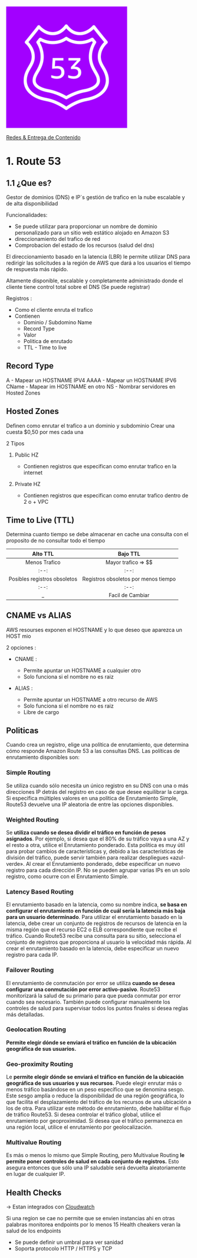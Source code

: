 ![Amazon Global Aceletator](../../00_assets/Redes%20&%20Entrega%20de%20contenidos/route53-logo.png)

[Redes & Entrega de Contenido](../../04-Redes_y_entrega_de_Contenido/)

# 1. Route 53

## 1.1 ¿Que es?

Gestor de dominios (DNS) e IP`s gestión de trafico en la nube escalable y de alta disponibilidad

Funcionalidades:
    
- Se puede utilizar para proporcionar un nombre de dominio personalizado para un sitio web estático alojado en Amazon S3
- direccionamiento del trafico de red
- Comprobacion del estado de los recursos (salud del dns)

El direccionamiento basado en la latencia (LBR) le permite utilizar DNS para redirigir las solicitudes a la región de AWS que dará a los usuarios el tiempo de respuesta más rápido.

Altamente disponible, escalable y completamente administrado donde el cliente tiene control total sobre el DNS (Se puede registrar)

Registros :

* Como el cliente enruta el trafico 
* Contienen 
    * Dominio / Subdomino Name
    * Record Type
    * Valor
    * Politica de enrutado
    * TTL - Time to live

## Record Type

A       - Mapear un HOSTNAME IPV4
AAAA    - Mapear un HOSTNAME IPV6
CName   - Mapear im HOSTNAME en otro
NS      - Nombrar servidores en Hosted Zones

## Hosted Zones

Definen como enrutar el trafico a un dominio y subdominio
Crear una cuesta $0,50 por mes cada una

2 Tipos

1. Public HZ 
    
    * Contienen registros que especifican como enrutar trafico en la internet

2. Private HZ

    * Contienen registros que especifican como enrutar trafico dentro de 2 o + VPC

## Time to Live (TTL)

Determina cuanto tiempo se debe almacenar en cache una consulta con el proposito de no consultar todo el tiempo

| Alto TTL | Bajo TTL |
| :--: | :--: |
| Menos Trafico | Mayor trafico => $$ |
| :--: | :--: |
| Posibles registros obsoletos | Registros obsoletos por menos tiempo |
| :--: | :--: |
| _ | Facil de Cambiar |

## CNAME vs ALIAS

AWS resourses exponen el HOSTNAME y lo que deseo que aparezca un HOST mio

2 opciones :

* CNAME : 

    * Permite apuntar un HOSTNAME a cualquier otro 
    * Solo funciona si el nombre no es raiz

* ALIAS : 

    * Permite apuntar un HOSTNAME a otro recurso de AWS
    * Solo funciona si el nombre no es raiz
    * Libre de cargo

## Politicas

Cuando crea un registro, elige una política de enrutamiento, que determina cómo responde Amazon Route 53 a las consultas DNS. Las políticas de enrutamiento disponibles son:

### Simple Routing

Se utiliza cuando sólo necesita un único registro en su DNS con una o más direcciones IP detrás del registro en caso de que desee equilibrar la carga. Si especifica múltiples valores en una política de Enrutamiento Simple, Route53 devuelve una IP aleatoria de entre las opciones disponibles.

### Weighted Routing 

Se **utiliza cuando se desea dividir el tráfico en función de pesos asignados**. Por ejemplo, si desea que el 80% de su tráfico vaya a una AZ y el resto a otra, utilice el Enrutamiento ponderado. Esta política es muy útil para probar cambios de características y, debido a las características de división del tráfico, puede servir también para realizar despliegues «azul-verde». Al crear el Enrutamiento ponderado, debe especificar un nuevo registro para cada dirección IP. No se pueden agrupar varias IPs en un solo registro, como ocurre con el Enrutamiento Simple.


### Latency Based Routing

El enrutamiento basado en la latencia, como su nombre indica, **se basa en configurar el enrutamiento en función de cuál sería la latencia más baja para un usuario determinado**. Para utilizar el enrutamiento basado en la latencia, debe crear un conjunto de registros de recursos de latencia en la misma región que el recurso EC2 o ELB correspondiente que recibe el tráfico. Cuando Route53 recibe una consulta para su sitio, selecciona el conjunto de registros que proporciona al usuario la velocidad más rápida. Al crear el enrutamiento basado en la latencia, debe especificar un nuevo registro para cada IP.


### Failover Routing

El enrutamiento de conmutación por error se utiliza **cuando se desea configurar una conmutación por error activo-pasivo**. Route53 monitorizará la salud de su primario para que pueda conmutar por error cuando sea necesario. También puede configurar manualmente los controles de salud para supervisar todos los puntos finales si desea reglas más detalladas.


### Geolocation Routing

**Permite elegir dónde se enviará el tráfico en función de la ubicación geográfica de sus usuarios.**


### Geo-proximity Routing


Le **permite elegir dónde se enviará el tráfico en función de la ubicación geográfica de sus usuarios y sus recursos.** Puede elegir enrutar más o menos tráfico basándose en un peso específico que se denomina sesgo. Este sesgo amplía o reduce la disponibilidad de una región geográfica, lo que facilita el desplazamiento del tráfico de los recursos de una ubicación a los de otra. Para utilizar este método de enrutamiento, debe habilitar el flujo de tráfico Route53. Si desea controlar el tráfico global, utilice el enrutamiento por geoproximidad. Si desea que el tráfico permanezca en una región local, utilice el enrutamiento por geolocalización.


### Multivalue Routing

Es más o menos lo mismo que Simple Routing, pero Multivalue Routing **le permite poner controles de salud en cada conjunto de registros.** Esto asegura entonces que sólo una IP saludable será devuelta aleatoriamente en lugar de cualquier IP.

## Health Checks

-> Estan integrados con [Cloudwatch](../../06-Administracion_y_Gobernanza/CloudWatch.md)

Si una region se cae no permite que se envien instancias ahi en otras palabras monitorea endpoints
por lo menos 15 Health cheakers veran la salud de los endpoints

* Se puede definir un umbral para ver sanidad
* Soporta protocolo HTTP / HTTPS y TCP